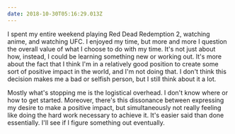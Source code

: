 ```yaml
---
date: 2018-10-30T05:16:29.013Z
---
```


I spent my entire weekend playing Red Dead Redemption 2, watching anime, and
watching UFC. I enjoyed my time, but more and more I question the overall value
of what I choose to do with my time. It's not just about how, instead, I could
be learning something new or working out. It's more about the fact that I think
I'm in a relatively good position to create some sort of positive impact in the
world, and I'm not doing that. I don't think this decision makes me a bad or
selfish person, but I still think about it a lot.

Mostly what's stopping me is the logistical overhead. I don't know where or how
to get started. Moreover, there's this dissonance between expressing my desire
to make a positive impact, but simultaneously not really feeling like doing the
hard work necessary to achieve it. It's easier said than done essentially. I'll
see if I figure something out eventually.
